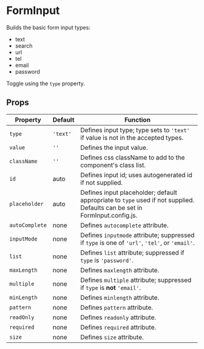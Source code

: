# FormInput

Builds the basic form input types:
* text
* search
* url
* tel
* email
* password

Toggle using the `type` property.

## Props

Property | Default | Function
--- | --- | ---
`type` | `'text'` | Defines input type; type sets to `'text'` if value is not in the accepted types.
`value` | `''` | Defines the input value.
`className` | `''` | Defines css className to add to the component's class list.
`id` | auto | Defines input id; uses autogenerated id if not supplied.
`placeholder` | auto | Defines input placeholder; default appropriate to `type` used if not supplied. Defaults can be set in FormInput.config.js.
`autoComplete` | none | Defines `autocomplete` attribute.
`inputMode` | none | Defines `inputmode` attribute; suppressed if `type` is one of `'url'`, `'tel'`, or `'email'`.
`list` | none | Defines `list` attribute; suppressed if `type` is `'password'`.
`maxLength` | none | Defines `maxlength` attribute.
`multiple` | none | Defines `multiple` attribute; suppressed if `type` is **not** `'email'`.
`minLength` | none | Defines `minlength` attribute.
`pattern` | none | Defines `pattern` attribute.
`readOnly` | none | Defines `readonly` attribute.
`required` | none | Defines `required` attribute.
`size` | none | Defines `size` attribute.